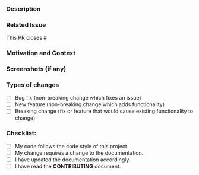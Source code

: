 <!-- ⚠️⚠️ Do Not Delete These Comments. ⚠️⚠️ -->
<!-- Please read these comments/instructions carefully and do accordingly  -->
<!-- Read our contributing document : https://github.com/SVijayB/Health-Tracker/blob/master/.github/CONTRIBUTING.md -->
<!-- Read our Rules of Conduct: https://github.com/SVijayB/Health-Tracker/blob/master/.github/CODE_OF_CONDUCT.md -->
<!--- Provide a general summary of your changes in the Title above -->

### Description
<!--- Describe your changes in detail -->

### Related Issue
<!--- This project only accepts pull requests related to open issues -->
<!--- If suggesting a new feature or change, please discuss it in an issue first -->
<!--- If fixing a bug, there should be an issue describing it with steps to reproduce -->
<!--- Please link to the issue here (Enter the issue number): -->
This PR closes # 

### Motivation and Context
<!--- Why is this change required? What problem does it solve? -->

### Screenshots (if any)

### Types of changes
<!--- What types of changes does your code introduce? Put an `x` in all the boxes that apply: -->
- [ ] Bug fix (non-breaking change which fixes an issue)
- [ ] New feature (non-breaking change which adds functionality)
- [ ] Breaking change (fix or feature that would cause existing functionality to change)

### Checklist:
<!--- Go over all the following points, and put an `x` in all the boxes that apply. -->
<!--- If you're unsure about any of these, don't hesitate to ask. We're here to help! -->
- [ ] My code follows the code style of this project.
- [ ] My change requires a change to the documentation.
- [ ] I have updated the documentation accordingly.
- [ ] I have read the **CONTRIBUTING** document.

<!-- Before submitting, click on the preview tab to check your work so far-->